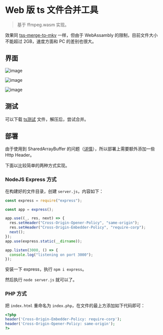 # Web 版 ts 文件合并工具

> 基于 ffmpeg.wasm 实现。

效果同 [tss-merge-to-mkv](https://github.com/lecepin/tss-merge-to-mkv) 一样，但由于 WebAssambly 的限制，目前文件大小不能超过 2GB，速度方面和 PC 的差别也很大。

## 界面

![image](https://user-images.githubusercontent.com/11046969/159157140-80773f0e-f94c-453d-8598-2dbd7eb4bf9f.png)

![image](https://user-images.githubusercontent.com/11046969/159157174-b998828f-8be8-477f-896c-7ac19b5cef9b.png)

![image](https://user-images.githubusercontent.com/11046969/159157188-17db243b-fe41-4566-97bf-fb9a8acf1048.png)

## 测试

可以下载 [ts测试](https://gw.alipayobjects.com/os/bmw-prod/a52880bb-bdf7-4c60-b3f1-07a3fd78491b.zip) 文件，解压后，尝试合并。

## 部署

由于使用到 SharedArrayBuffer 的问题（[详情](https://developer.chrome.com/blog/enabling-shared-array-buffer/#cross-origin-isolation)），所以部署上需要额外添加一些 Http Header。

下面以比较简单的两种方式实现。

### NodeJS Express 方式

在构建好的文件目录，创建 `server.js`，内容如下：

```js
const express = require("express");

const app = express();

app.use((_, res, next) => {
  res.setHeader("Cross-Origin-Opener-Policy", "same-origin");
  res.setHeader("Cross-Origin-Embedder-Policy", "require-corp");
  next();
});
app.use(express.static(__dirname));

app.listen(3000, () => {
  console.log("listening on port 3000");
});
```

安装一下 express，执行 `npm i express`。

然后执行 `node server.js` 就可以了。


### PHP 方式

把 `index.html` 重命名为 `index.php`，在文件的最上方添加如下代码即可：

```php
<?php
header('Cross-Origin-Embedder-Policy: require-corp');
header('Cross-Origin-Opener-Policy: same-origin');
?>
```
